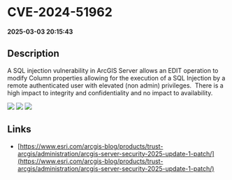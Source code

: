 # CVE-2024-51962

**2025-03-03 20:15:43**

## Description
A SQL injection vulnerability in ArcGIS Server allows an EDIT operation to modify Column properties allowing for the execution of a SQL Injection by a remote authenticated user with elevated (non admin) privileges.  There is a high impact to integrity and confidentiality and no impact to availability.

![](https://img.shields.io/static/v1?label=Score&message=8.7&color=red)
![](https://img.shields.io/static/v1?label=Severity&message=HIGH&color=red)
![](https://img.shields.io/static/v1?label=CWE&message=SQL&color=green)

## Links
- [https://www.esri.com/arcgis-blog/products/trust-arcgis/administration/arcgis-server-security-2025-update-1-patch/](https://www.esri.com/arcgis-blog/products/trust-arcgis/administration/arcgis-server-security-2025-update-1-patch/)
